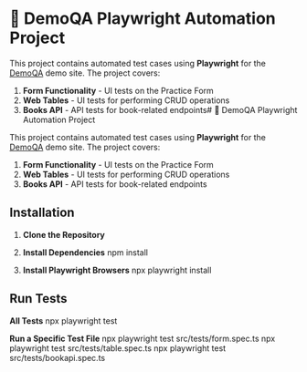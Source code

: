 # 📘 DemoQA Playwright Automation Project

This project contains automated test cases using **Playwright** for the [DemoQA](https://demoqa.com/) demo site. The project covers:

1. **Form Functionality** - UI tests on the Practice Form  
2. **Web Tables** - UI tests for performing CRUD operations  
3. **Books API** - API tests for book-related endpoints# 📘 DemoQA Playwright Automation Project

This project contains automated test cases using **Playwright** for the [DemoQA](https://demoqa.com/) demo site. The project covers:

1. **Form Functionality** - UI tests on the Practice Form  
2. **Web Tables** - UI tests for performing CRUD operations  
3. **Books API** - API tests for book-related endpoints

## Installation

1. **Clone the Repository**

2. **Install Dependencies**
   npm install
   
3. **Install Playwright Browsers**
   npx playwright install

## Run Tests

**All Tests**
npx playwright test

**Run a Specific Test File**
npx playwright test src/tests/form.spec.ts
npx playwright test src/tests/table.spec.ts
npx playwright test src/tests/bookapi.spec.ts
